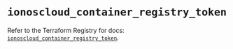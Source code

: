 # `ionoscloud_container_registry_token`

Refer to the Terraform Registry for docs: [`ionoscloud_container_registry_token`](https://registry.terraform.io/providers/ionos-cloud/ionoscloud/6.6.6/docs/resources/container_registry_token).
